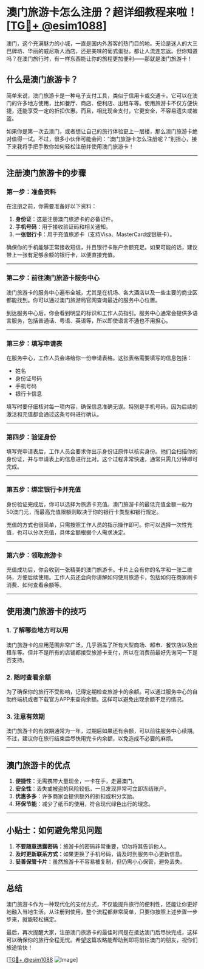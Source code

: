 # 澳门旅游卡怎么注册？超详细教程来啦！[[TG💪+ @esim1088](https://t.me/s/esim1088)]

澳门，这个充满魅力的小城，一直是国内外游客的热门目的地。无论是迷人的大三巴牌坊、华丽的威尼斯人酒店，还是美味的葡式蛋挞，都让人流连忘返。但你知道吗？在澳门旅行时，有一样东西能让你的旅程更加便利——那就是澳门旅游卡！

## 什么是澳门旅游卡？

简单来说，澳门旅游卡是一种电子支付工具，类似于信用卡或交通卡。它可以在澳门的许多地方使用，比如餐厅、商店、便利店、出租车等。使用旅游卡不仅方便快捷，还能享受一定的折扣优惠。而且，相比现金支付，它更安全，不容易遗失或被盗。

如果你是第一次去澳门，或者想让自己的旅行体验更上一层楼，那么澳门旅游卡绝对值得一试。不过，很多小伙伴可能会问：“澳门旅游卡怎么注册呢？”别担心，接下来我将手把手教你如何轻松注册并使用澳门旅游卡！

---

## 注册澳门旅游卡的步骤

### 第一步：准备资料

在注册之前，你需要准备好以下资料：

1. **身份证**：这是注册澳门旅游卡的必备证件。
2. **手机号码**：用于接收验证码和相关通知。
3. **一张银行卡**：用于充值旅游卡（支持Visa、MasterCard或银联卡）。

确保你的手机能够正常接收短信，并且银行卡账户余额充足。如果可能的话，建议带上一张有足够余额的银行卡，以便直接充值。

---

### 第二步：前往澳门旅游卡服务中心

澳门旅游卡的服务中心遍布全城，尤其是在机场、各大酒店以及一些主要的商业区都能找到。你可以通过澳门旅游局官网查询最近的服务中心位置。

到达服务中心后，你会看到明显的标识和工作人员指引。服务中心通常会提供多语言服务，包括普通话、粤语、英语等，所以即使语言不通也不用担心。

---

### 第三步：填写申请表

在服务中心，工作人员会递给你一份申请表格。这张表格需要填写的信息包括：

- 姓名
- 身份证号码
- 手机号码
- 银行卡信息

填写时要仔细核对每一项内容，确保信息准确无误。特别是手机号码，因为后续的激活和充值都会通过这条号码进行确认。

---

### 第四步：验证身份

填写完申请表后，工作人员会要求你出示身份证原件以核实身份。他们会扫描你的身份证，并与申请表上的信息进行比对。这个过程非常快速，通常只需几分钟即可完成。

---

### 第五步：绑定银行卡并充值

身份验证完成后，你可以选择为旅游卡充值。澳门旅游卡的最低充值金额一般为50澳门元，而最高充值限额则取决于你的银行卡类型和银行规定。

充值的方式也很简单，只需按照工作人员的指示操作即可。你可以选择一次性充值，也可以分次充值，具体金额根据个人需求决定。

---

### 第六步：领取旅游卡

充值成功后，你会收到一张精美的澳门旅游卡。卡片上会有你的名字和一张二维码，方便后续使用。工作人员还会向你讲解如何使用旅游卡，包括如何在商家刷卡消费、如何查看余额等。

---

## 使用澳门旅游卡的技巧

### 1. **了解哪些地方可以用**

澳门旅游卡的应用范围非常广泛，几乎涵盖了所有大型商场、超市、餐饮店以及出租车等。但并不是所有的店铺都接受旅游卡支付，所以在消费前最好先询问一下是否支持。

### 2. **随时查看余额**

为了确保你的旅行不受影响，记得定期检查旅游卡的余额。可以通过服务中心的自助终端机或者下载官方APP来查询余额。这样可以避免出现余额不足的情况。

### 3. **注意有效期**

澳门旅游卡的有效期通常为一年，过期后如果还有余额，可以前往服务中心续期。不过，建议你在旅行结束后尽快用完卡内余额，以免造成不必要的麻烦。

---

## 澳门旅游卡的优点

1. **便捷性**：无需携带大量现金，一卡在手，走遍澳门。
2. **安全性**：丢失或被盗的风险较低，一旦发现异常可立即冻结账户。
3. **优惠多多**：许多商家会提供额外的折扣或积分奖励。
4. **环保节能**：减少了纸币的使用，符合现代绿色出行的理念。

---

## 小贴士：如何避免常见问题

1. **不要随意透露密码**：旅游卡的密码非常重要，切勿将其告诉他人。
2. **及时更新联系方式**：如果更换了手机号码，请及时到服务中心更新信息。
3. **妥善保管卡片**：虽然旅游卡不容易被复制，但仍需小心保管，避免丢失。

---

## 总结

澳门旅游卡作为一种现代化的支付方式，不仅能提升旅行的便利性，还能让你更好地融入当地生活。从注册到使用，整个流程都非常简单，只要你按照上述步骤一步步来，就能轻松搞定。

最后，再次提醒大家，注册澳门旅游卡的最佳时间是在抵达澳门后尽快完成，这样可以确保你的旅行全程无忧。希望这篇攻略能帮助到即将前往澳门的朋友，祝你们旅途愉快！

[[TG💪+ @esim1088](https://t.me/s/esim1088) ![Image](https://i.postimg.cc/4NQfJmqS/Snipaste-2025-05-13-00-14-12.png)]